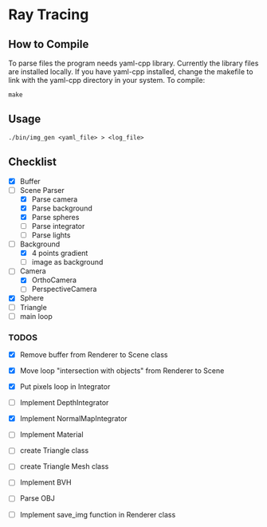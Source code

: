 # Ray Tracing

## How to Compile

To parse files the program needs yaml-cpp library. Currently the library files
are installed locally. If you have yaml-cpp installed, change the makefile to
link with the yaml-cpp directory in your system. To compile:
```
make
```

## Usage

```
./bin/img_gen <yaml_file> > <log_file>
```

## Checklist

- [x] Buffer
- [ ] Scene Parser 
  - [x] Parse camera
  - [x] Parse background
  - [x] Parse spheres
  - [ ] Parse integrator
  - [ ] Parse lights
- [ ] Background
  - [x] 4 points gradient
  - [ ] image as background
- [ ] Camera
  - [x] OrthoCamera
  - [ ] PerspectiveCamera
- [x] Sphere
- [ ] Triangle
- [ ] main loop

### TODOS

- [x] Remove buffer from Renderer to Scene class
- [x] Move loop "intersection with objects" from Renderer to Scene
- [x] Put pixels loop in  Integrator
- [ ] Implement DepthIntegrator
- [x] Implement NormalMapIntegrator
- [ ] Implement Material
- [ ] create Triangle class
- [ ] create Triangle Mesh class
- [ ] Implement BVH
- [ ] Parse OBJ
- [ ] Implement save_img function in Renderer class

